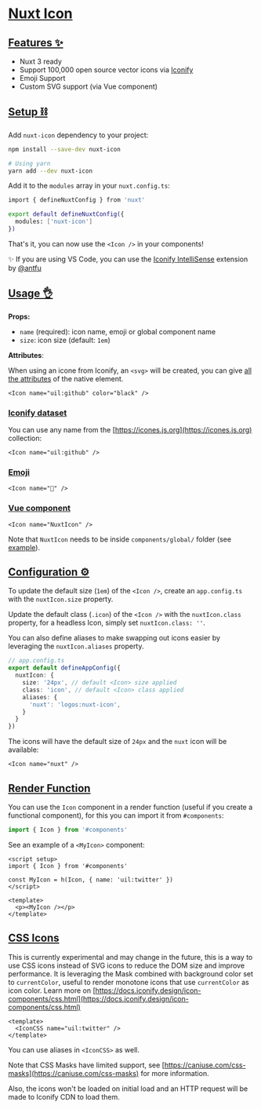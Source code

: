 # [Nuxt Icon](https://nuxt.com/modules/icon#nuxt-icon)

## [Features ✨](https://nuxt.com/modules/icon#features)

-   Nuxt 3 ready
-   Support 100,000 open source vector icons via [Iconify](https://iconify.design)
-   Emoji Support
-   Custom SVG support (via Vue component)

## [Setup ⛓️](https://nuxt.com/modules/icon#setup-️)

Add `nuxt-icon` dependency to your project:

```bash
npm install --save-dev nuxt-icon

# Using yarn
yarn add --dev nuxt-icon
```

Add it to the `modules` array in your `nuxt.config.ts`:

```sh
import { defineNuxtConfig } from 'nuxt'

export default defineNuxtConfig({
  modules: ['nuxt-icon']
})
```

That's it, you can now use the `<Icon />` in your components!

✨ If you are using VS Code, you can use the [Iconify IntelliSense](https://marketplace.visualstudio.com/items?itemName=antfu.iconify) extension by [@antfu](https://github.com/antfu)

## [Usage 👌](https://nuxt.com/modules/icon#usage)

**Props:**

-   `name` (required): icon name, emoji or global component name
-   `size`: icon size (default: `1em`)

**Attributes**:

When using an icone from Iconify, an `<svg>` will be created, you can give [all the attributes](https://developer.mozilla.org/en-US/docs/Web/SVG/Attribute) of the native element.

```vue
<Icon name="uil:github" color="black" />
```

### [Iconify dataset](https://nuxt.com/modules/icon#iconify-dataset)

You can use any name from the [https://icones.js.org](https://icones.js.org) collection:

```vue
<Icon name="uil:github" />
```

### [Emoji](https://nuxt.com/modules/icon#emoji)

```vue
<Icon name="🚀" />
```

### [Vue component](https://nuxt.com/modules/icon#vue-component)

```vue
<Icon name="NuxtIcon" />
```

Note that `NuxtIcon` needs to be inside `components/global/` folder (see [example](https://github.com/nuxt-modules/icon/blob/main/playground/components/global/NuxtIcon.vue)).

## [Configuration ⚙️](https://nuxt.com/modules/icon#configuration-️)

To update the default size (`1em`) of the `<Icon />`, create an `app.config.ts` with the `nuxtIcon.size` property.

Update the default class (`.icon`) of the `<Icon />` with the `nuxtIcon.class` property, for a headless Icon, simply set `nuxtIcon.class: ''`.

You can also define aliases to make swapping out icons easier by leveraging the `nuxtIcon.aliases` property.

```ts
// app.config.ts
export default defineAppConfig({
  nuxtIcon: {
    size: '24px', // default <Icon> size applied
    class: 'icon', // default <Icon> class applied
    aliases: {
      'nuxt': 'logos:nuxt-icon',
    }
  }
})
```

The icons will have the default size of `24px` and the `nuxt` icon will be available:

```vue
<Icon name="nuxt" />
```

## [Render Function](https://nuxt.com/modules/icon#render-function)

You can use the `Icon` component in a render function (useful if you create a functional component), for this you can import it from `#components`:

```ts
import { Icon } from '#components'
```
See an example of a `<MyIcon>` component:

```vue
<script setup>
import { Icon } from '#components'

const MyIcon = h(Icon, { name: 'uil:twitter' })
</script>

<template>
  <p><MyIcon /></p>
</template>
```

## [CSS Icons](https://nuxt.com/modules/icon#css-icons)

This is currently experimental and may change in the future, this is a way to use CSS icons instead of SVG icons to reduce the DOM size and improve performance. It is leveraging the Mask combined with background color set to `currentColor`, useful to render monotone icons that use `currentColor` as icon color. Learn more on [https://docs.iconify.design/icon-components/css.html](https://docs.iconify.design/icon-components/css.html)

```vue
<template>
  <IconCSS name="uil:twitter" />
</template>
```

You can use aliases in `<IconCSS>` as well.

Note that CSS Masks have limited support, see [https://caniuse.com/css-masks](https://caniuse.com/css-masks) for more information.

Also, the icons won't be loaded on initial load and an HTTP request will be made to Iconify CDN to load them.
